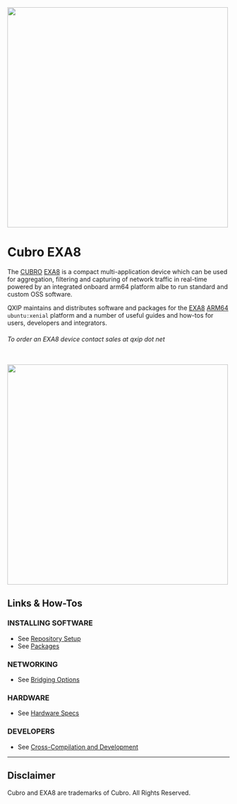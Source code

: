 <img src="http://cubro.org/images/EXA8_Banner.jpg" width=500>


# Cubro EXA8
The [CUBRO](http://www.cubro.com/) [EXA8](http://cubro.org) is a compact multi-application device which can be used for aggregation, filtering and capturing of network traffic in real-time powered by an integrated onboard arm64 platform albe to run standard and custom OSS software. 

QXIP maintains and distributes software and packages for the [EXA8](http://cubro.org) [ARM64](https://github.com/lmangani/EXA8/blob/master/hardware.md) `ubuntu:xenial` platform and a number of useful guides and how-tos for users, developers and integrators.

###### To order an EXA8 device contact sales *at* qxip *dot* net

<br/>

<img src="https://user-images.githubusercontent.com/1423657/54088970-e5ef4f80-4363-11e9-929f-d26cbc484fb8.png" width=500>

## Links & How-Tos
### INSTALLING SOFTWARE
* See [Repository Setup](https://github.com/lmangani/EXA8/blob/master/software.md)
* See [Packages](https://github.com/QXIP/EXA8/tree/master/packages)

### NETWORKING
* See [Bridging Options](https://github.com/lmangani/EXA8/blob/master/bridging.md)

### HARDWARE
* See [Hardware Specs](https://github.com/lmangani/EXA8/blob/master/hardware.md)

### DEVELOPERS
* See [Cross-Compilation and Development](https://github.com/lmangani/EXA8/blob/master/crosscompile.md)

------

## Disclaimer
Cubro and EXA8 are trademarks of Cubro. All Rights Reserved.
